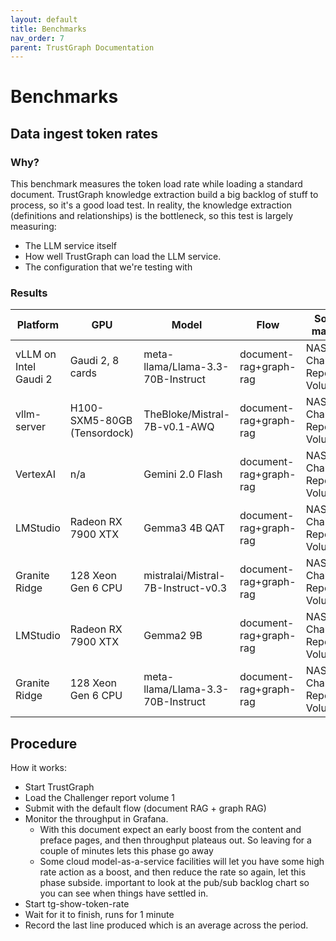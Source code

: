 ```yaml
---
layout: default
title: Benchmarks
nav_order: 7
parent: TrustGraph Documentation
---
```


# Benchmarks

## Data ingest token rates

### Why?

This benchmark measures the token load rate while loading a standard
document.  TrustGraph knowledge extraction build a big backlog of stuff to
process, so it's a good load test.  In reality, the knowledge extraction
(definitions and relationships) is the bottleneck, so this test is largely
measuring:
- The LLM service itself
- How well TrustGraph can load the LLM service.
- The configuration that we're testing with

### Results

| Platform | GPU | Model | Flow | Source material | In tok/s | Out tok/s | Total tok/s |
| -------- | --- | ----- | ---- | --------------- | ---------- | ----------- | ---------- |
| vLLM on Intel Gaudi 2 | Gaudi 2, 8 cards | meta-llama/Llama-3.3-70B-Instruct | document-rag+graph-rag | NASA Challenger Report Volume 1 | 1493.6 | 1545.8 | 3039.5 |
| vllm-server | H100-SXM5-80GB (Tensordock) | TheBloke/Mistral-7B-v0.1-AWQ | document-rag+graph-rag | NASA Challenger Report Volume 1 | 304.3 | 1845.6 | 2150.0 |
| VertexAI | n/a | Gemini 2.0 Flash | document-rag+graph-rag | NASA Challenger Report Volume 1 | 216.2 | 155.8 | 372.0 |
| LMStudio | Radeon RX 7900 XTX | Gemma3 4B QAT | document-rag+graph-rag | NASA Challenger Report Volume 1 | 116.2 | 133.9 | 250.1 |
| Granite Ridge | 128 Xeon Gen 6 CPU | mistralai/Mistral-7B-Instruct-v0.3 | document-rag+graph-rag | NASA Challenger Report Volume 1 | 117.7 | 90.0 | 207.8 |
| LMStudio | Radeon RX 7900 XTX | Gemma2 9B | document-rag+graph-rag | NASA Challenger Report Volume 1 | 119.6 | 73.0 | 192.6 |
| Granite Ridge | 128 Xeon Gen 6 CPU | meta-llama/Llama-3.3-70B-Instruct | document-rag+graph-rag | NASA Challenger Report Volume 1 | 67.0 | 22.4 | 89.3 |

## Procedure

How it works:
- Start TrustGraph
- Load the Challenger report volume 1
- Submit with the default flow (document RAG + graph RAG)
- Monitor the throughput in Grafana.
  - With this document expect an early boost from the content and preface
    pages, and then throughput plateaus out.  So leaving for a couple of
    minutes lets this phase go away
  - Some cloud model-as-a-service facilities will let you have some
    high rate action as a boost, and then reduce the rate so again, let this
    phase subside.  important to look at the pub/sub backlog chart so you
    can see when things have settled in.
- Start tg-show-token-rate
- Wait for it to finish, runs for 1 minute
- Record the last line produced which is an average across the period.
